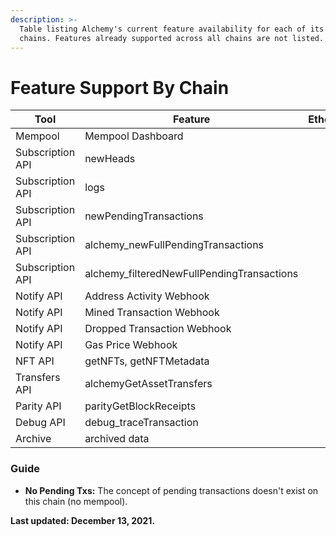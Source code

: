 ```yaml
---
description: >-
  Table listing Alchemy's current feature availability for each of its supported
  chains. Features already supported across all chains are not listed.
---
```


# Feature Support By Chain





<table><thead><tr><th>Tool</th><th>Feature</th><th data-type="select" data-multiple>Ethereum</th><th data-type="select" data-multiple>Polygon</th><th data-type="select" data-multiple>Arbitrum</th><th data-type="select" data-multiple>Optimism</th><th data-type="select" data-multiple>Flow</th><th data-type="select" data-multiple>Crypto.org</th></tr></thead><tbody><tr><td>Mempool</td><td>Mempool Dashboard</td><td></td><td></td><td></td><td></td><td></td><td></td></tr><tr><td>Subscription API</td><td>newHeads</td><td></td><td></td><td></td><td></td><td></td><td></td></tr><tr><td>Subscription API</td><td>logs</td><td></td><td></td><td></td><td></td><td></td><td></td></tr><tr><td>Subscription API</td><td>newPendingTransactions</td><td></td><td></td><td></td><td></td><td></td><td></td></tr><tr><td>Subscription API</td><td>alchemy_newFullPendingTransactions</td><td></td><td></td><td></td><td></td><td></td><td></td></tr><tr><td>Subscription API</td><td>alchemy_filteredNewFullPendingTransactions</td><td></td><td></td><td></td><td></td><td></td><td></td></tr><tr><td>Notify API</td><td>Address Activity Webhook</td><td></td><td></td><td></td><td></td><td></td><td></td></tr><tr><td>Notify API</td><td>Mined Transaction Webhook</td><td></td><td></td><td></td><td></td><td></td><td></td></tr><tr><td>Notify API</td><td>Dropped Transaction Webhook</td><td></td><td></td><td></td><td></td><td></td><td></td></tr><tr><td>Notify API</td><td>Gas Price Webhook</td><td></td><td></td><td></td><td></td><td></td><td></td></tr><tr><td>NFT API</td><td>getNFTs, getNFTMetadata</td><td></td><td></td><td></td><td></td><td></td><td></td></tr><tr><td>Transfers API</td><td>alchemyGetAssetTransfers</td><td></td><td></td><td></td><td></td><td></td><td></td></tr><tr><td>Parity API</td><td>parityGetBlockReceipts</td><td></td><td></td><td></td><td></td><td></td><td></td></tr><tr><td>Debug API</td><td>debug_traceTransaction</td><td></td><td></td><td></td><td></td><td></td><td></td></tr><tr><td>Archive</td><td>archived data</td><td></td><td></td><td></td><td></td><td></td><td></td></tr></tbody></table>

### Guide

* **No Pending Txs:** The concept of pending transactions doesn't exist on this chain (no mempool).

**Last updated: December 13, 2021.**

